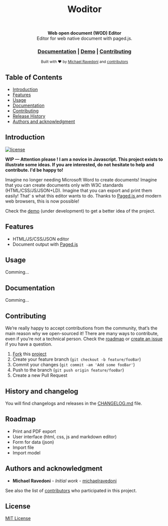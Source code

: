 <h1 align="center">Woditor</h1> <br>

<p align="center"></p>

<div align="center">
  <strong>Web open document (WOD) Editor</strong>
</div>
<div align="center">
  Editor for web native document with paged.js.
</div>

<div align="center">
  <h3>
    <a href="https://github.com/michaelravedoni/woditor#documentation">Documentation</a>
    <span> | </span>
    <a href="https://michaelravedoni.github.io/woditor/">Demo</a>
    <span> | </span>
    <a href="#contributing">
      Contributing
    </a>
  </h3>
</div>

<div align="center">
  <sub>Built with ❤︎ by
  <a href="https://michael.ravedoni.com/en">Michael Ravedoni</a> and
  <a href="https://github.com/michaelravedoni/prathletics/contributors">
    contributors
  </a>
</div>

## Table of Contents

- [Introduction](#introduction)
- [Features](#features)
- [Usage](#usage)
- [Documentation](#documentation)
- [Contributing](#contributing)
- [Release History](#release-history)
- [Authors and acknowledgment](#authors-and-acknowledgment)

## Introduction

[![license](https://img.shields.io/github/license/mashape/apistatus.svg?style=flat-square)](https://github.com/michaelravedoni/prathletics/blob/master/LICENSE)

**WIP — Attention please ! I am a novice in Javascript. This project exists to illustrate some ideas. If you are interested, do not hesitate to help and contribute. I'd be happy to!**

Imagine no longer needing Microsoft Word to create documents! Imagine that you can create documents only with W3C standards (HTML/CSS/JS/JSON+LD). Imagine that you can export and print them easily!
That' s what this editor wants to do. Thanks to [Paged.js ](https://gitlab.pagedmedia.org/tools/pagedjs)and modern web browsers, this is now possible!

Check the [demo](https://michaelravedoni.github.io/woditor/) (under development) to get a better idea of the project.

## Features

- HTML/JS/CSS/JSON editor
- Document output with [Paged.js](https://gitlab.pagedmedia.org/tools/pagedjs)

## Usage

Comming…

## Documentation

Comming…

## Contributing

We’re really happy to accept contributions from the community, that’s the main reason why we open-sourced it! There are many ways to contribute, even if you’re not a technical person. Check the [roadmap](#roadmap) or [create an issue](https://github.com/michaelravedoni/woditor/issues) if you have a question.

1. [Fork](https://help.github.com/articles/fork-a-repo/) this [project](https://github.com/michaelravedoni/woditor)
2. Create your feature branch (`git checkout -b feature/fooBar`)
3. Commit your changes (`git commit -am 'Add some fooBar'`)
4. Push to the branch (`git push origin feature/fooBar`)
5. Create a new Pull Request

## History and changelog

You will find changelogs and releases in the [CHANGELOG.md](https://github.com/michaelravedoni/prathletics/blob/master/CHANGELOG.md) file.

## Roadmap

- Print and  PDF export
- User interface (html, css, js and markdown editor)
- Form for data (json)
- Import file
- Import model

## Authors and acknowledgment

* **Michael Ravedoni** - *Initial work* - [michaelravedoni](https://github.com/michaelravedoni)

See also the list of [contributors](https://github.com/michaelravedoni/prathletics/contributors) who participated in this project.

## License

[MIT License](https://opensource.org/licenses/MIT)
